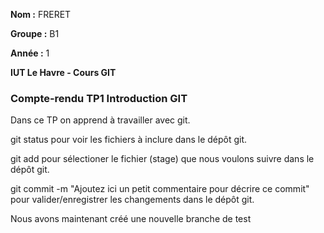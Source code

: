 **Nom :** FRERET

**Groupe :** B1

**Année :** 1

**IUT Le Havre - Cours GIT**

### Compte-rendu TP1 Introduction GIT

Dans ce TP on apprend à travailler avec git.

git status pour voir les fichiers à inclure dans le dépôt git.

git add <fichier> pour sélectioner le fichier (stage) que nous voulons suivre dans le dépôt git.

git commit -m "Ajoutez ici un petit commentaire pour décrire ce commit" pour valider/enregistrer les changements dans le dépôt git.

Nous avons maintenant créé une nouvelle branche de test